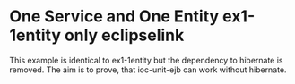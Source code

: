 # One Service and One Entity ex1-1entity only eclipselink

This example is identical to ex1-1entity but the dependency to hibernate is removed.
The aim is to prove, that ioc-unit-ejb can work without hibernate.